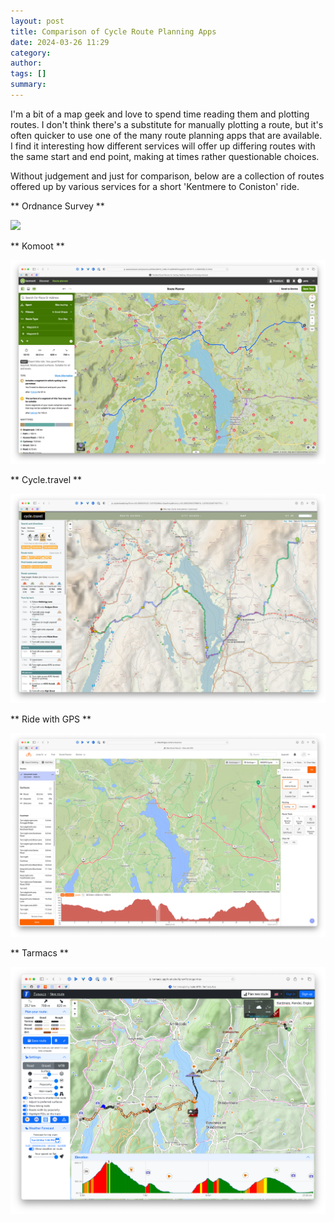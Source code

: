 ```yaml
---
layout: post
title: Comparison of Cycle Route Planning Apps
date: 2024-03-26 11:29
category: 
author: 
tags: []
summary: 
---
```


I'm a bit of a map geek and love to spend time reading them and plotting routes. I don't think there's a substitute for manually plotting a route, but it's often quicker to use one of the many route planning apps that are available. I find it interesting how different services will offer up differing routes with the same start and end point, making at times rather questionable choices. 

Without judgement and just for comparison, below are a collection of routes offered up by various services for a short 'Kentmere to Coniston' ride. 

** Ordnance Survey **

![](/img/gpx/os.png)

** Komoot **

![](/img/gpx/komoot.png)

** Cycle.travel **

![](/img/gpx/cycletravel.png)

** Ride with GPS **

![](/img/gpx/ridewithgps.png)

** Tarmacs **

![](/img/gpx/tarmacs.png)

